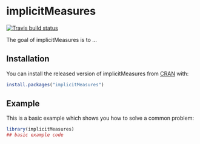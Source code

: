 # implicitMeasures

<!-- badges: start -->
  [![Travis build status](https://travis-ci.org/OttaviaE/implicitMeasures.svg?branch=master)](https://travis-ci.org/OttaviaE/implicitMeasures)
  <!-- badges: end -->
The goal of implicitMeasures is to ...

## Installation

You can install the released version of implicitMeasures from [CRAN](https://CRAN.R-project.org) with:

``` r
install.packages("implicitMeasures")
```

## Example

This is a basic example which shows you how to solve a common problem:

``` r
library(implicitMeasures)
## basic example code
```

